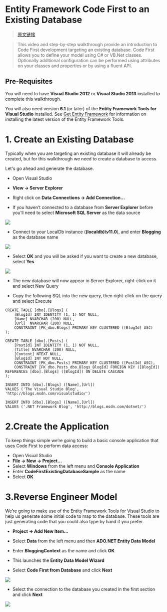 # Entity Framework Code First to an Existing Database

> [原文链接](https://msdn.microsoft.com/en-us/library/jj200620(v=vs.113).aspx)

> This video and step-by-step walkthrough provide an introduction to Code First development targeting an existing database. Code First allows you to define your model using C# or VB.Net classes. Optionally additional configuration can be performed using attributes on your classes and properties or by using a fluent API.

## Pre-Requisites

You will need to have **Visual Studio 2012** or **Visual Studio 2013** installed to complete this walkthrough.

You will also need version **6.1** (or later) of the **Entity Framework Tools for Visual Studio** installed. See [Get Entity Framework](https://msdn.microsoft.com/en-us/library/ee712906(v=vs.113).aspx) for information on installing the latest version of the Entity Framework Tools.

# 1. Create an Existing Database

Typically when you are targeting an existing database it will already be created, but for this walkthrough we need to create a database to access.

Let's go ahead and generate the database.


- Open Visual Studio


- **View -> Server Explorer**


- Right click on **Data Connections -> Add Connection…**

- If you haven’t connected to a database from **Server Explorer** before you’ll need to select **Microsoft SQL Server** as the data source

![](https://i-msdn.sec.s-msft.com/dynimg/IC716053.jpeg)

- Connect to your LocalDb instance (**(localdb)\v11.0**), and enter **Blogging** as the database name

![](https://i-msdn.sec.s-msft.com/dynimg/IC716052.jpeg)

- Select **OK** and you will be asked if you want to create a new database, select **Yes**

![](https://i-msdn.sec.s-msft.com/dynimg/IC716051.jpeg)

- The new database will now appear in Server Explorer, right-click on it and select New Query

- Copy the following SQL into the new query, then right-click on the query and select Execute

```
CREATE TABLE [dbo].[Blogs] ( 
    [BlogId] INT IDENTITY (1, 1) NOT NULL, 
    [Name] NVARCHAR (200) NULL, 
    [Url]  NVARCHAR (200) NULL, 
    CONSTRAINT [PK_dbo.Blogs] PRIMARY KEY CLUSTERED ([BlogId] ASC) 
); 
 
CREATE TABLE [dbo].[Posts] ( 
    [PostId] INT IDENTITY (1, 1) NOT NULL, 
    [Title] NVARCHAR (200) NULL, 
    [Content] NTEXT NULL, 
    [BlogId] INT NOT NULL, 
    CONSTRAINT [PK_dbo.Posts] PRIMARY KEY CLUSTERED ([PostId] ASC), 
    CONSTRAINT [FK_dbo.Posts_dbo.Blogs_BlogId] FOREIGN KEY ([BlogId]) REFERENCES [dbo].[Blogs] ([BlogId]) ON DELETE CASCADE 
); 
 
INSERT INTO [dbo].[Blogs] ([Name],[Url]) 
VALUES ('The Visual Studio Blog', 'http://blogs.msdn.com/visualstudio/') 
 
INSERT INTO [dbo].[Blogs] ([Name],[Url]) 
VALUES ('.NET Framework Blog', 'http://blogs.msdn.com/dotnet/')
```

# 2.Create the Application

To keep things simple we’re going to build a basic console application that uses Code First to perform data access:

- Open Visual Studio
- **File -> New -> Project…**
- Select **Windows** from the left menu and **Console Application**
- Enter **CodeFirstExistingDatabaseSample** as the name
- Select **OK**

# 3.Reverse Engineer Model

We’re going to make use of the Entity Framework Tools for Visual Studio to help us generate some initial code to map to the database. These tools are just generating code that you could also type by hand if you prefer.

- **Project -> Add New Item…**

- Select **Data** from the left menu and then **ADO.NET Entity Data Model**

- Enter **BloggingContext** as the name and click **OK**

- This launches the **Entity Data Model Wizard**

- Select **Code First from Database** and click **Next**

![](https://i-msdn.sec.s-msft.com/dynimg/IC716048.jpeg)

- Select the connection to the database you created in the first section and click **Next**

![](https://i-msdn.sec.s-msft.com/dynimg/IC716050.jpeg)








